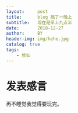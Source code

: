 ```yaml
---
layout:     post
title:      blog 搞了一晚上
subtitle:   现在是早上九点半
date:       2018-12-27
author:     BY
header-img: img/hehe.jpg
catalog: true
tags:
    - 修仙
---
```

# 发表感言

再不睡觉我觉得要玩完。